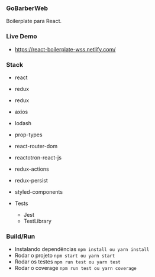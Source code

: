 ### GoBarberWeb

Boilerplate para React.

### Live Demo

- https://react-boilerplate-wss.netlify.com/

### Stack

- react
- redux
- redux
- axios
- lodash
- prop-types
- react-router-dom
- reactotron-react-js
- redux-actions
- redux-persist
- styled-components

- Tests
  - Jest
  - TestLibrary

### Build/Run

- Instalando dependências
  `npm install ou yarn install`
- Rodar o projeto
  `npm start ou yarn start`
- Rodar os testes
  `npm run test ou yarn test`
- Rodar o coverage
  `npm run test ou yarn coverage`
